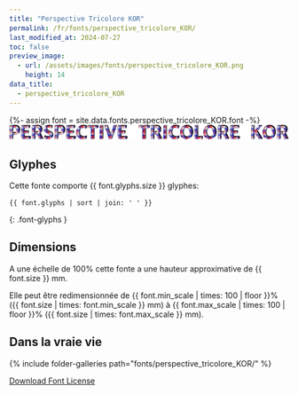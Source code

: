 ```yaml
---
title: "Perspective Tricolore KOR"
permalink: /fr/fonts/perspective_tricolore_KOR/
last_modified_at: 2024-07-27
toc: false
preview_image:
  - url: /assets/images/fonts/perspective_tricolore_KOR.png
    height: 14
data_title:
  - perspective_tricolore_KOR
---
```

{%- assign font = site.data.fonts.perspective_tricolore_KOR.font -%}
![Perspective_Tricolore_KOR](/assets/images/fonts/perspective_tricolore_KOR.png)

## Glyphes

Cette fonte comporte  {{ font.glyphs.size }} glyphes:

```
{{ font.glyphs | sort | join: ' ' }}
```
{: .font-glyphs }

## Dimensions

A une échelle de  100% cette fonte a une hauteur approximative de  {{ font.size }} mm. 

Elle peut être redimensionnée  de {{ font.min_scale | times: 100 | floor }}% ({{ font.size | times: font.min_scale }} mm)
à {{ font.max_scale | times: 100 | floor }}% ({{ font.size | times: font.max_scale }} mm).

## Dans la vraie vie 

{% include folder-galleries path="fonts/perspective_tricolore_KOR/" %}

[Download Font License](https://github.com/inkstitch/inkstitch/tree/main/fonts/perspective_tricolore_KOR/LICENSE)

